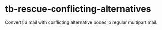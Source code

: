 # tb-rescue-conflicting-alternatives

Converts a mail with conflicting alternative bodes to regular multipart mail.

